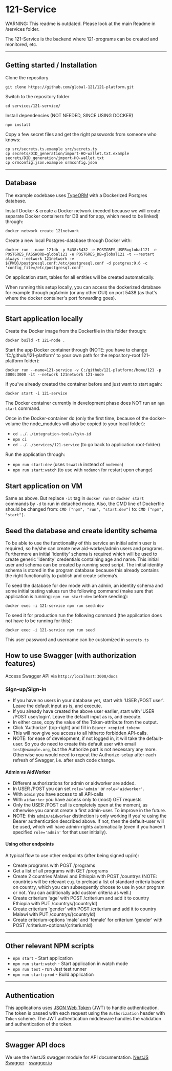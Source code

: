 # 121-Service

WARNING: This readme is outdated. Please look at the main Readme in /services folder.

The 121-Service is the backend where 121-programs can be created and monitored, etc.

---

## Getting started / Installation

Clone the repository

    git clone https://github.com/global-121/121-platform.git

Switch to the repository folder

    cd services/121-service/

Install dependencies (NOT NEEDED, SINCE USING DOCKER)

    npm install

Copy a few secret files and get the right passwords from someone who knows:

    cp src/secrets.ts.example src/secrets.ts
    cp secrets/DID_generation/import-HO-wallet.txt.example secrets/DID_generation/import-HO-wallet.txt
    cp ormconfig.json.example ormconfig.json

---

## Database

The example codebase uses [TypeORM](http://typeorm.io/) with a Dockerized Postgres database.

Install Docker & create a Docker network (needed because we will create separate Docker containers for DB and for app, which need to be linked) through:

    docker network create 121network

Create a new local Postgres-database through Docker with:

    docker run --name 121db -p 5438:5432 -e POSTGRES_USER=global121 -e POSTGRES_PASSWORD=global121 -e POSTGRES_DB=global121 -t --restart always --network 121network -v ${PWD}/postgresql.conf:/etc/postgresql.conf -d postgres:9.6 -c 'config_file=/etc/postgresql.conf'

On application start, tables for all entities will be created automatically.

When running this setup locally, you can access the dockerized database for example through pgAdmin (or any other GUI) on port 5438 (as that's where the docker container's port forwarding goes).

---

## Start application locally

Create the Docker image from the Dockerfile in this folder through:

    docker build -t 121-node .

Start the app Docker container through (NOTE: you have to change 'C:/github/121-platform' to your own path for the repository-root 121-platform folder):

    docker run --name=121-service -v C:/github/121-platform:/home/121 -p 3000:3000 -it --network 121network 121-node

If you've already created the container before and just want to start again:

    docker start -i 121-service

The Docker container currently in development phase does NOT run an `npm start` command.

Once in the Docker-container do (only the first time, because of the docker-volume the node_modules will also be copied to your local folder):

- `cd ../../integration-tools/tykn-id`
- `npm ci`
- `cd ../../services/121-service` (to go back to application root-folder)

Run the application through:

- `npm run start:dev` (uses `tswatch` instead of `nodemon`)
- `npm run start:watch` (to use with `nodemon` for restart upon change)

## Start application on VM

Same as above. But replace `-it` tag in `docker run` or `docker start` commands by `-d` to run in detached mode.
Also, the CMD line of Dockerfile should be changed from: `CMD ["npm", "run", "start:dev"]` to: `CMD ["npm", "start"]`.

## Seed the database and create identity schema

To be able to use the functionality of this service an initial admin user is required, so he/she can create new aid-worker/admin users and programs. Furthermore an initial 'identity' schema is required which will be used to create generic 'identity' credentials containing age and name. This initial user and schema can be created by running seed script. The initial identity schema is stored in the program database because this already contains the right functionality to publish and create schema’s.

To seed the database for dev mode with an admin, an identity schema and some initial testing values run the following command (make sure that application is running: `npm run start:dev` before seeding):

    docker exec -i 121-service npm run seed:dev

To seed it for production run the following command (the appilcation does not have to be running for this):

    docker exec -i 121-service npm run seed

This user password and username can be customized in `secrets.ts`

## How to use Swagger (with authorization features)

Access Swagger API via `http://localhost:3000/docs`

### Sign-up/Sign-in

- If you have no users in your database yet, start with 'USER /POST user'. Leave the default input as is, and execute.
- If you already have created the above user earlier, start with 'USER /POST user/login'. Leave the default input as is, and execute.
- In either case, copy the value of the Token-attribute from the output.
- Click 'Authorize' (top-right) and fill in `Bearer <copied token>`
- This will now give you access to all hitherto forbidden API-calls.
- NOTE: for ease of development, if not logged in, it will take the default-user. So you do need to create this default user with email `test@example.org`, but the Authorize part is not necessary any more. Otherwise you would need to repeat the Authorize-setup after each refresh of Swagger, i.e. after each code change.

#### Admin vs AidWorker

- Different authorizations for admin or aidworker are added.
- In USER /POST you can set `role='admin'` or `role='aidworker'`.
- With `admin` you have access to all API-calls
- With `aidworker` you have access only to (most) GET requests
- Only the USER /POST call is completely open at the moment, as otherwise you cannot create a first admin-user. To improve in the future.
- NOTE: this `admin/aidworker` distinction is only working if you're using the Bearer authentication described above. If not, then the default-user will be used, which will have admin-rights automatically (even if you haven't specified `role='admin'` for that user initially).

#### Using other endpoints

A typical flow to use other endpoints (after being signed up/in):

- Create programs with POST /programs
- Get a list of all programs with GET /programs
- Create 2 countries Malawi and Ethiopia with POST /countrys (NOTE: countries will be relevant e.g. to preload a list of standard criteria based on country, which you can subsequently choose to use in your program or not. You can additionally add custom criteria as well.)
- Create criterium 'age' with POST /criterium and add it to country Ethiopia with PUT /countrys/{countryId}
- Create criterium 'gender' with POST /criterium and add it to country Malawi with PUT /countrys/{countryId}
- Create criterium-options 'male' and 'female' for criterium 'gender' with POST /criterium-options/{criteriumId}

---

## Other relevant NPM scripts

- `npm start` - Start application
- `npm run start:watch` - Start application in watch mode
- `npm run test` - run Jest test runner
- `npm run start:prod` - Build application

---

## Authentication

This applications uses [JSON Web Token](https://jwt.io/) (JWT) to handle authentication. The token is passed with each request using the `Authorization` header with `Token` scheme. The JWT authentication middleware handles the validation and authentication of the token.

---

## Swagger API docs

We use the NestJS swagger module for API documentation. [NestJS Swagger](https://github.com/nestjs/swagger) - [swagger.io](https://swagger.io/)
